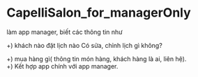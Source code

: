 # CapelliSalon_for_managerOnly
làm app manager, biết các thông tin như

+) khách nào đặt lịch nào Có sửa, chỉnh lịch gì không?

+) mua hàng gì( thông tin món hàng, khách hàng là ai, liên hệ).  
+) Kết hợp app chính với app manager.

